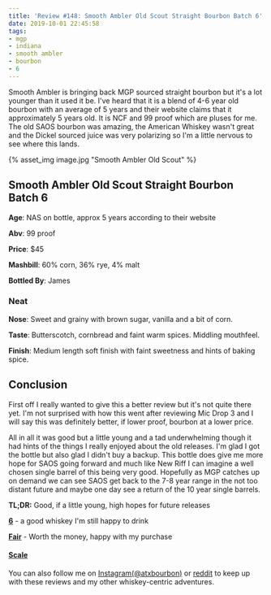 ```yaml
---
title: 'Review #148: Smooth Ambler Old Scout Straight Bourbon Batch 6'
date: 2019-10-01 22:45:58
tags:
- mgp
- indiana
- smooth ambler
- bourbon
- 6
---
```


Smooth Ambler is bringing back MGP sourced straight bourbon but it's a lot younger than it used it be. I've heard that it is a blend of 4-6 year old bourbon with an average of 5 years and their website claims that it approximately 5 years old. It is NCF and 99 proof which are pluses for me. The old SAOS bourbon was amazing, the American Whiskey wasn't great and the Dickel sourced juice was very polarizing  so I'm a little nervous to see where this lands.

{% asset_img image.jpg "Smooth Ambler Old Scout" %}

## Smooth Ambler Old Scout Straight Bourbon Batch 6
**Age**: NAS on bottle, approx 5 years according to their website

**Abv**: 99 proof

**Price**: $45

**Mashbill**: 60% corn, 36% rye, 4% malt

**Bottled By**: James

### Neat
**Nose**: Sweet and grainy with brown sugar, vanilla and a bit of corn. 

**Taste**: Butterscotch, cornbread and faint warm spices. Middling mouthfeel.

**Finish**: Medium length soft finish with faint sweetness and hints of baking spice.

## Conclusion
First off I really wanted to give this a better review but it's not quite there yet. I'm not surprised with how this went after reviewing Mic Drop 3 and I will say this was definitely better, if lower proof, bourbon at a lower price.

All in all it was good but a little young and a tad underwhelming though it had hints of the things I really enjoyed about the old releases. I'm glad I got the bottle but also glad I didn't buy a backup. This bottle does give me more hope for SAOS going forward and much like New Riff I can imagine a well chosen single barrel of this being very good. Hopefully as MGP catches up on demand we can see SAOS get back to the 7-8 year range in the not too distant future and maybe one day see a return of the 10 year single barrels.


**TL;DR:** Good, if a little young, high hopes for future releases


[**6**](https://atxbourbon.com/tags/6/) - a good whiskey I'm still happy to drink

[**Fair**](https://atxbourbon.com/tags/fair-value/) - Worth the money, happy with my purchase


#### [Scale](http://atxbourbon.com/Scale/)

You can also follow me on [Instagram(@atxbourbon)](https://www.instagram.com/atxbourbon/) or [reddit](https://www.reddit.com/r/scottmotorraddrinks/) to keep up with these reviews and my other whiskey-centric adventures.

